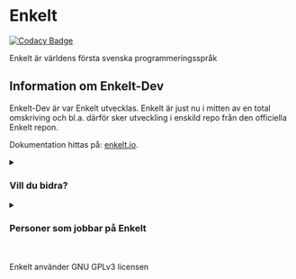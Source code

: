 # Enkelt

[![Codacy Badge](https://api.codacy.com/project/badge/Grade/3804274f9a3242319d4b9d3f717d1428)](https://app.codacy.com/app/Enkelt/Enkelt-Dev?utm_source=github.com&utm_medium=referral&utm_content=Enkelt/Enkelt-Dev&utm_campaign=Badge_Grade_Dashboard)

Enkelt är världens första svenska programmeringsspråk

## Information om Enkelt-Dev
Enkelt-Dev är var Enkelt utvecklas.
Enkelt är just nu i mitten av en total omskriving och bl.a. därför sker utveckling i enskild repo från den officiella Enkelt repon.

Dokumentation hittas på: [enkelt.io](https://enkelt.io).

<details>
<summary><h3>Vill du bidra?</h3></summary>
<br>
Om du vill bidra till Enkelt är detta rätt plats att vara på! Om du vill lämna pull-request ber jag dig följa dessa riktlinjer/regler

  * Använd Tabs.

  * Kör unittests (projektet använder Circle-CI men försök ändå att köra test själv).

  * Använd Python3.

  * Gör alltid en ny branch med ett beskrivande men kort namn.

  * Uppdatera gärna denna fil med viktig information om det behövs.

  * Använd ' inte " i koden.

  * I koden används engelska för kommentarer, variabelnamn, osv... allt annat sker på svenska inklusive commit meddelanden.
</details>

<details>
<summary><h3>Personer som jobbar på Enkelt</h3></summary>

(lägg till ditt namn om du jobbar på enkelt)

  * Edvard Busck-Nielsen

  * Morgan Williams
</details>

<br>
<br>
Enkelt använder GNU GPLv3 licensen
